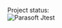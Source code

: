 Project status:  
![Parasoft Jtest](https://github.com/xtest-parasoft/workflow-integration-examples/workflows/Parasoft%20Jtest/badge.svg?event=workflow_dispatch)


